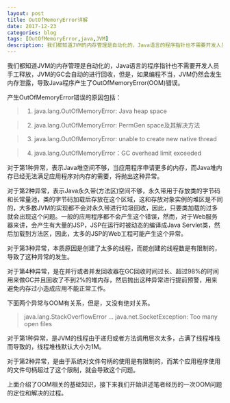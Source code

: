 ```yaml
---
layout: post
title: OutOfMemoryError详解
date: 2017-12-23
categories: blog
tags: [OutOfMemoryError,java,JVM]
description: 我们都知道JVM的内存管理是自动化的，Java语言的程序指针也不需要开发人员手工释放，		   JVM的GC会自动的进行回收，但是，如果编程不当，JVM仍然会发生内存泄露，导致Java程		   序产生了OutOfMemoryError(OOM)错误。
---
```


我们都知道JVM的内存管理是自动化的，Java语言的程序指针也不需要开发人员手工释放，JVM的GC会自动的进行回收，但是，如果编程不当，JVM仍然会发生内存泄露，导致Java程序产生了OutOfMemoryError(OOM)错误。

产生OutOfMemoryError错误的原因包括：

>1. java.lang.OutOfMemoryError: Java heap space

>2. java.lang.OutOfMemoryError: PermGen space及其解决方法

>3. java.lang.OutOfMemoryError: unable to create new native thread

>4. java.lang.OutOfMemoryError：GC overhead limit exceeded


对于第1种异常，表示Java堆空间不够，当应用程序申请更多的内存，而Java堆内存已经无法满足应用程序对内存的需要，将抛出这种异常。

对于第2种异常，表示Java永久带(方法区)空间不够，永久带用于存放类的字节码和长常量池，类的字节码加载后存放在这个区域，这和存放对象实例的堆区是不同的，大多数JVM的实现都不会对永久带进行垃圾回收，因此，只要类加载的过多就会出现这个问题。一般的应用程序都不会产生这个错误，然而，对于Web服务器来讲，会产生有大量的JSP，JSP在运行时被动态的编译成Java Servlet类，然后加载到方法区，因此，太多的JSP的Web工程可能产生这个异常。

对于第3种异常，本质原因是创建了太多的线程，而能创建的线程数是有限制的，导致了这种异常的发生。

对于第4种异常，是在并行或者并发回收器在GC回收时间过长、超过98%的时间用来做GC并且回收了不到2%的堆内存，然后抛出这种异常进行提前预警，用来避免内存过小造成应用不能正常工作。

下面两个异常与OOM有关系，但是，又没有绝对关系。

>java.lang.StackOverflowError …
>java.net.SocketException: Too many open files

对于第1种异常，是JVM的线程由于递归或者方法调用层次太多，占满了线程堆栈而导致的，线程堆栈默认大小为1M。

对于第2种异常，是由于系统对文件句柄的使用是有限制的，而某个应用程序使用的文件句柄超过了这个限制，就会导致这个问题。

上面介绍了OOM相关的基础知识，接下来我们开始讲述笔者经历的一次OOM问题的定位和解决的过程。